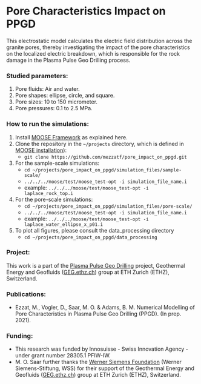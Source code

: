 # Pore Characteristics Impact on PPGD
This electrostatic model calculates the electric field distribution across the granite pores, thereby investigating the impact of the pore characteristics on the localized electric breakdown, which is responsible for the rock damage in the Plasma Pulse Geo Drilling process.

### Studied parameters:
1. Pore fluids: Air and water.
2. Pore shapes: ellipse, circle, and square.
3. Pore sizes: 10 to 150 micrometer.
4. Pore pressures: 0.1 to 2.5 MPa.

### How to run the simulations:
1. Install [MOOSE Framework](https://mooseframework.inl.gov/getting_started/installation/index.html) as explained here.
2. Clone the repository in the `~/projects` directory, which is defined in [MOOSE installation](https://mooseframework.inl.gov/getting_started/installation/index.html)):
   * `git clone https://github.com/mezzatf/pore_impact_on_ppgd.git`
3. For the sample-scale simulations:
   * `cd ~/projects/pore_impact_on_ppgd/simulation_files/sample-scale/`
   * `../../../moose/test/moose_test-opt -i simulation_file_name.i`
   * example: `../../../moose/test/moose_test-opt -i laplace_rock_top.i`
4. For the pore-scale simulations:
   * `cd ~/projects/pore_impact_on_ppgd/simulation_files/pore-scale/`
   * `../../../moose/test/moose_test-opt -i simulation_file_name.i`
   * example: `../../../moose/test/moose_test-opt -i laplace_water_ellipse_x_p01.i`
5. To plot all figures, please consult the data_processing directory
   * `cd ~/projects/pore_impact_on_ppgd/data_processing`

### Project:
This work is a part of the [Plasma Pulse Geo Drilling](https://geg.ethz.ch/project-plasma_drilling/) project, Geothermal Energy and Geofluids ([GEG.ethz.ch](https://geg.ethz.ch/)) group at ETH Zurich (ETHZ), Switzerland.

### Publications:
- Ezzat, M., Vogler, D., Saar, M. O. & Adams, B. M. Numerical Modelling of Pore Characteristics in Plasma Pulse Geo Drilling (PPGD). (In prep. 2021).

### Funding:
- This research was funded by Innosuisse - Swiss Innovation Agency - under grant number 28305.1 PFIW-IW.
- M. O. Saar further thanks the [Werner Siemens Foundation](http://www.wernersiemens-stiftung.ch/home/) (Werner Siemens-Stiftung, WSS) for their support of the Geothermal Energy and Geofluids ([GEG.ethz.ch](https://geg.ethz.ch/)) group at ETH Zurich (ETHZ), Switzerland.
